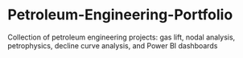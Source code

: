 # Petroleum-Engineering-Portfolio
Collection of petroleum engineering projects: gas lift, nodal analysis, petrophysics, decline curve analysis, and Power BI dashboards
